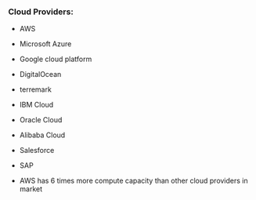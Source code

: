 ### Cloud Providers:
- AWS
- Microsoft Azure
- Google cloud platform
- DigitalOcean
- terremark
- IBM Cloud
- Oracle Cloud
- Alibaba Cloud
- Salesforce
- SAP

- AWS has 6 times more compute capacity than other cloud providers in market
